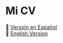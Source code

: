 # Mi CV

📄 <a href="https://stefan-trifan.github.io/CV/Stefan_Trifan_CV_ES.pdf" target="_blank">Versión en Español</a>  
📄 <a href="https://stefan-trifan.github.io/CV/Stefan_Trifan_CV_EN.pdf" target="_blank">English Version</a>